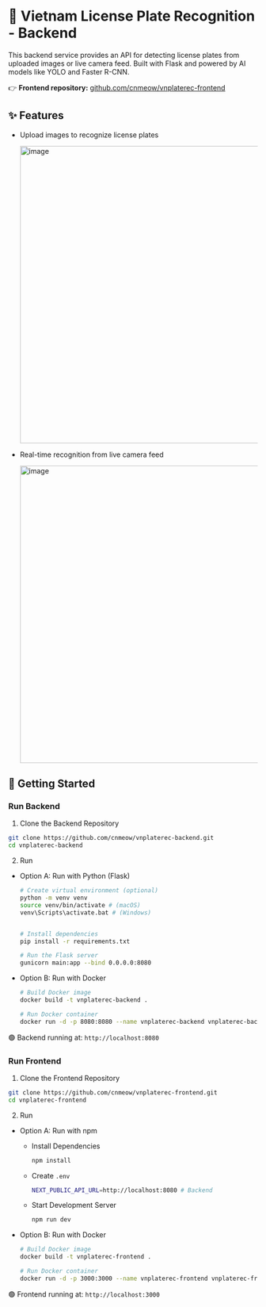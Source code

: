 # 🚗 Vietnam License Plate Recognition - Backend 

This backend service provides an API for detecting license plates from uploaded images or live camera feed. Built with Flask and powered by AI models like YOLO and Faster R-CNN.
 
👉 **Frontend repository:** [github.com/cnmeow/vnplaterec-frontend](https://github.com/cnmeow/vnplaterec-frontend) 

## ✨ Features

- Upload images to recognize license plates 

  <img width="600" alt="image" src="https://github.com/user-attachments/assets/2c7e742f-776d-4e83-ae53-7cb76fc37834" />
- Real-time recognition from live camera feed

  <img width="600" alt="image" src="https://github.com/user-attachments/assets/3a3ab07e-7c94-4c5b-8842-10feafd537b4" />

## 🚀 Getting Started

### Run Backend
1. Clone the Backend Repository
```bash
git clone https://github.com/cnmeow/vnplaterec-backend.git
cd vnplaterec-backend
```

2. Run
- Option A: Run with Python (Flask)
  ```bash
  # Create virtual environment (optional)
  python -m venv venv
  source venv/bin/activate # (macOS)
  venv\Scripts\activate.bat # (Windows)

  
  # Install dependencies
  pip install -r requirements.txt
  
  # Run the Flask server
  gunicorn main:app --bind 0.0.0.0:8080
  ```

- Option B: Run with Docker
  ```bash
  # Build Docker image
  docker build -t vnplaterec-backend .

  # Run Docker container
  docker run -d -p 8080:8080 --name vnplaterec-backend vnplaterec-backend
  ```

🟢 Backend running at: `http://localhost:8080`

### Run Frontend
1. Clone the Frontend Repository
```bash
git clone https://github.com/cnmeow/vnplaterec-frontend.git
cd vnplaterec-frontend
```

2. Run
- Option A: Run with npm
  - Install Dependencies
    ```bash
    npm install
    ```
  - Create `.env`
    ```bash
    NEXT_PUBLIC_API_URL=http://localhost:8080 # Backend
    ```
  - Start Development Server
    ```bash
    npm run dev
    ```

- Option B: Run with Docker
  ```bash
  # Build Docker image
  docker build -t vnplaterec-frontend .

  # Run Docker container
  docker run -d -p 3000:3000 --name vnplaterec-frontend vnplaterec-frontend
  ```

🟢 Frontend running at: `http://localhost:3000`
